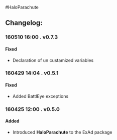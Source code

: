 #HaloParachute  
## Changelog:    

### 160510 16:00 . v0.7.3  
#### Fixed  
* Declaration of un custamized variables  

### 160429 14:04 . v0.5.1  
#### Fixed   
* Added BattlEye exceptions   

### 160425 12:00 . v0.5.0  
#### Added  
* Introduced **HaloParachute** to the ExAd package
